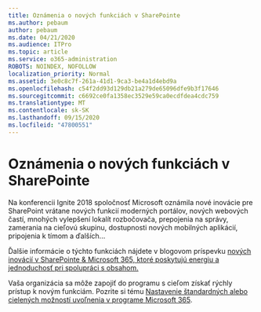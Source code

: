 ```yaml
---
title: Oznámenia o nových funkciách v SharePointe
ms.author: pebaum
author: pebaum
ms.date: 04/21/2020
ms.audience: ITPro
ms.topic: article
ms.service: o365-administration
ROBOTS: NOINDEX, NOFOLLOW
localization_priority: Normal
ms.assetid: 3e0c8c7f-261a-41d1-9ca3-be4a1d4ebd9a
ms.openlocfilehash: c54f2dd93d129db21a279de65096dfe9b3f17646
ms.sourcegitcommit: c6692ce0fa1358ec3529e59ca0ecdfdea4cdc759
ms.translationtype: MT
ms.contentlocale: sk-SK
ms.lasthandoff: 09/15/2020
ms.locfileid: "47800551"
---
```

# <a name="sharepoint-new-features-announced"></a>Oznámenia o nových funkciách v SharePointe

Na konferencii Ignite 2018 spoločnosť Microsoft oznámila nové inovácie pre SharePoint vrátane nových funkcií moderných portálov, nových webových častí, mnohých vylepšení lokalít rozbočovača, prepojenia na správy, zamerania na cieľovú skupinu, dostupnosti nových mobilných aplikácií, pripojenia k tímom a ďalších...
  
Ďalšie informácie o týchto funkciách nájdete v blogovom príspevku [nových inovácií v SharePointe &amp; Microsoft 365, ktoré poskytujú energiu a jednoduchosť pri spolupráci s obsahom.](https://go.microsoft.com/fwlink/?linkid=2026502)
  
Vaša organizácia sa môže zapojiť do programu s cieľom získať rýchly prístup k novým funkciám. Pozrite si tému [Nastavenie štandardných alebo cielených možností uvoľnenia v programe Microsoft 365](https://docs.microsoft.com/microsoft-365/admin/manage/release-options-in-office-365).
